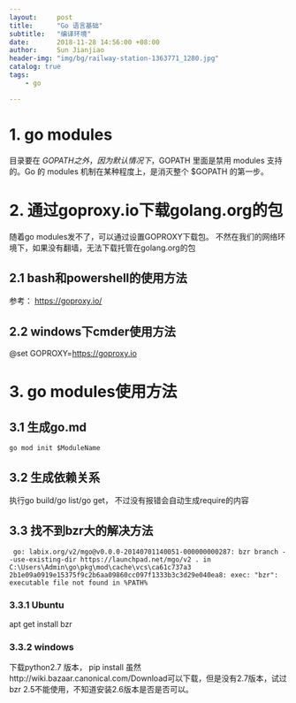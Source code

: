 ```yaml
---
layout:     post
title:      "Go 语言基础"
subtitle:   "编译环境"
date:       2018-11-28 14:56:00 +08:00
author:     Sun Jianjiao
header-img: "img/bg/railway-station-1363771_1280.jpg"
catalog: true
tags:
    - go

---
```


# 1. go modules
目录要在 $GOPATH 之外，因为默认情况下，$GOPATH 里面是禁用 modules 支持的。Go 的 modules 机制在某种程度上，是消灭整个 $GOPATH 的第一步。

# 2. 通过goproxy.io下载golang.org的包
随着go modules发不了，可以通过设置GOPROXY下载包。 不然在我们的网络环境下，如果没有翻墙，无法下载托管在golang.org的包

## 2.1 bash和powershell的使用方法
参考： https://goproxy.io/ 

## 2.2 windows下cmder使用方法
@set GOPROXY=https://goproxy.io

# 3. go modules使用方法
## 3.1 生成go.md
```
go mod init $ModuleName
```

## 3.2 生成依赖关系
执行go build/go list/go get， 不过没有报错会自动生成require的内容


## 3.3 找不到bzr大的解决方法
```
 go: labix.org/v2/mgo@v0.0.0-20140701140051-000000000287: bzr branch --use-existing-dir https://launchpad.net/mgo/v2 . in C:\Users\Admin\go\pkg\mod\cache\vcs\ca61c737a3 2b1e09a0919e15375f9c2b6aa09860cc097f1333b3c3d29e040ea8: exec: "bzr": executable file not found in %PATH%
```
### 3.3.1 Ubuntu
apt get install bzr

### 3.3.2 windows
下载python2.7 版本， pip install
虽然http://wiki.bazaar.canonical.com/Download可以下载，但是没有2.7版本，试过bzr 2.5不能使用，不知道安装2.6版本是否是否可以。
